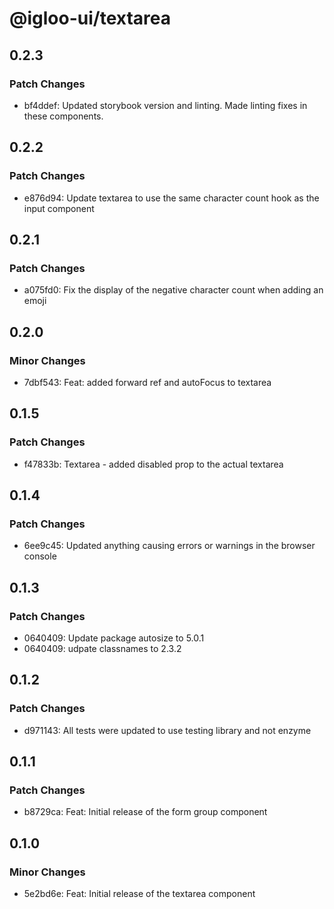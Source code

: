 # @igloo-ui/textarea

## 0.2.3

### Patch Changes

- bf4ddef: Updated storybook version and linting. Made linting fixes in these components.

## 0.2.2

### Patch Changes

- e876d94: Update textarea to use the same character count hook as the input component

## 0.2.1

### Patch Changes

- a075fd0: Fix the display of the negative character count when adding an emoji

## 0.2.0

### Minor Changes

- 7dbf543: Feat: added forward ref and autoFocus to textarea

## 0.1.5

### Patch Changes

- f47833b: Textarea - added disabled prop to the actual textarea

## 0.1.4

### Patch Changes

- 6ee9c45: Updated anything causing errors or warnings in the browser console

## 0.1.3

### Patch Changes

- 0640409: Update package autosize to 5.0.1
- 0640409: udpate classnames to 2.3.2

## 0.1.2

### Patch Changes

- d971143: All tests were updated to use testing library and not enzyme

## 0.1.1

### Patch Changes

- b8729ca: Feat: Initial release of the form group component

## 0.1.0

### Minor Changes

- 5e2bd6e: Feat: Initial release of the textarea component
